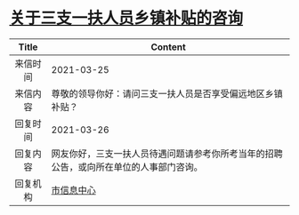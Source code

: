 # <a href="http://www.shangluo.gov.cn/zmhd/ldxxxx.jsp?urltype=leadermail.LeaderMailContentUrl&wbtreeid=1112&leadermailid=7072">关于三支一扶人员乡镇补贴的咨询</a>
| Title |                       Content                        |
|:-----:|------------------------------------------------------|
| 来信时间  | 2021-03-25                                           |
| 来信内容  | 尊敬的领导你好：请问三支一扶人员是否享受偏远地区乡镇补贴？                        |
| 回复时间  | 2021-03-26                                           |
| 回复内容  | 网友你好，三支一扶人员待遇问题请参考你所考当年的招聘公告，或向所在单位的人事部门咨询。          |
| 回复机构  | <a href="../../categories/agencies/市信息中心.md">市信息中心</a> |